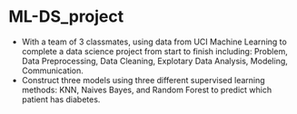 # ML-DS_project
- With a team of 3 classmates, using data from UCI Machine Learning to complete a data science project from start to finish including: Problem, Data Preprocessing, Data Cleaning, Explotary Data Analysis, Modeling, Communication.
- Construct three models using three different supervised learning methods: KNN, Naives Bayes, and Random Forest to predict which patient has diabetes.
